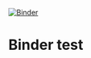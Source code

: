 [![Binder](https://mybinder.org/badge_logo.svg)](https://mybinder.org/v2/gh/davidbody/binder-test/master)

# Binder test
